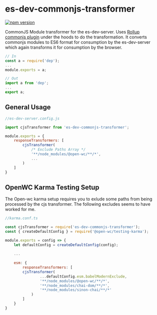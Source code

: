 # es-dev-commonjs-transformer
[![npm version](https://badge.fury.io/js/es-dev-commonjs-transformer.svg)](https://badge.fury.io/js/es-dev-commonjs-transformer)

CommonJS Module transformer for the es-dev-server. Uses [Rollup commonjs plugin](https://github.com/rollup/rollup-plugin-commonjs) under the hoods to do the transformation. It converts commonjs modules to ES6 format for consumption by the es-dev-server which again transforms it for consumption by the browser.

```js
// In
const a = require('dep');
...
module.exports = a;
```
```js
// Out
import a from 'dep';
...
export a;
```

## General Usage

```js
//es-dev-server.config.js

import cjsTransformer from 'es-dev-commonjs-transformer';

module.exports = {
    responseTransformers: [
        cjsTransformer(
            /* Exclude Paths Array */
            '**/node_modules/@open-wc/**/*',
            ...
        )
    ]
}
```

## OpenWC Karma Testing Setup

The Open-wc karma setup requires you to exlude some paths from being processed by the cjs transformer.
The following excludes seems to have worked for me.

```js
//karma.conf.ts

const cjsTransformer = require('es-dev-commonjs-transformer');
const { createDefaultConfig } = require('@open-wc/testing-karma');

module.exports = config => {
    let defaultConfig = createDefaultConfig(config);
    
    ...
    
    esm: {
        responseTransformers: [
        cjsTransformer(
                ...defaultConfig.esm.babelModernExclude,
                '**/node_modules/@open-wc/**/*',
                '**/node_modules/chai-dom/**/*',
                '**/node_modules/sinon-chai/**/*'
            )
        ]
    }
}
```
